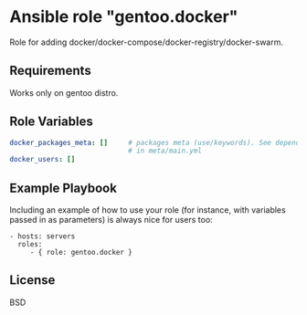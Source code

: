 Ansible role "gentoo.docker"
=========

Role for adding docker/docker-compose/docker-registry/docker-swarm.

Requirements
------------

Works only on gentoo distro.

Role Variables
--------------

```yaml
docker_packages_meta: []     # packages meta (use/keywords). See dependencies
                             # in meta/main.yml
docker_users: []     
```

Example Playbook
----------------

Including an example of how to use your role (for instance, with variables passed in as parameters) is always nice for users too:

    - hosts: servers
      roles:
         - { role: gentoo.docker }

License
-------

BSD
